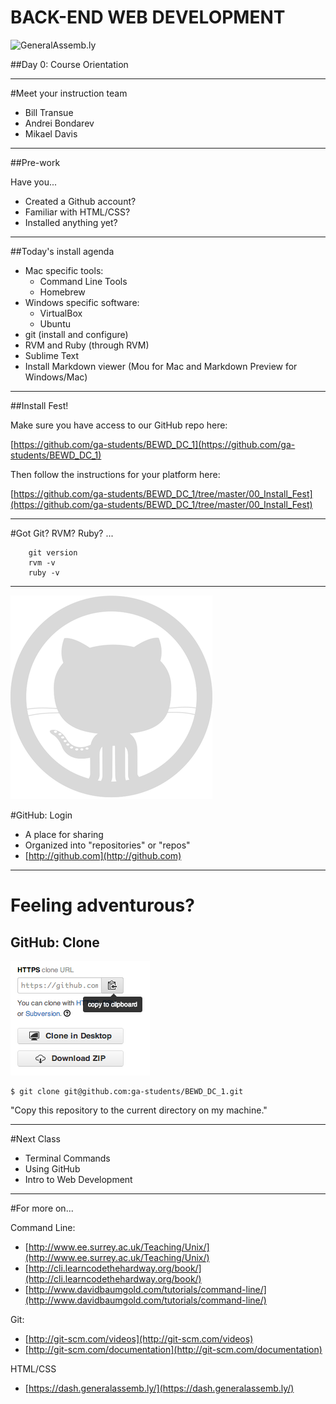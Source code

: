 BACK-END WEB DEVELOPMENT
============================

![GeneralAssemb.ly](https://github.com/generalassembly/ga-ruby-on-rails-for-devs/raw/master/images/ga.png "GeneralAssemb.ly")

##Day 0: Course Orientation

---

#Meet your instruction team
* Bill Transue
* Andrei Bondarev
* Mikael Davis

---

##Pre-work

Have you...

* Created a Github account?
* Familiar with HTML/CSS?
* Installed anything yet?

---

##Today's install agenda

* Mac specific tools:
	- Command Line Tools
	- Homebrew
* Windows specific software:
	- VirtualBox
	- Ubuntu
* git (install and configure)
* RVM and Ruby (through RVM)
* Sublime Text
* Install Markdown viewer (Mou for Mac and Markdown Preview for Windows/Mac)

---

##Install Fest!

Make sure you have access to our GitHub repo here:

[https://github.com/ga-students/BEWD_DC_1](https://github.com/ga-students/BEWD_DC_1)

Then follow the instructions for your platform here:

[https://github.com/ga-students/BEWD_DC_1/tree/master/00_Install_Fest](https://github.com/ga-students/BEWD_DC_1/tree/master/00_Install_Fest)

---

#Got Git? RVM? Ruby? ...

		git version
		rvm -v
		ruby -v

---

![Octocat](../assets/GitHub/octocat.png)

#GitHub: Login
  * A place for sharing
  * Organized into "repositories" or "repos"
  * [http://github.com](http://github.com)

---

# Feeling adventurous?
## GitHub: Clone
![Clone](../assets/GitHub/clone.png)
<pre><code data-trim data-noescape contenteditable>$ git clone git@github.com:ga-students/BEWD_DC_1.git</code></pre>
"Copy this repository to the current directory on my machine."

---

#Next Class

*	Terminal Commands
*	Using GitHub
*	Intro to Web Development

---

#For more on...

Command Line:

* [http://www.ee.surrey.ac.uk/Teaching/Unix/](http://www.ee.surrey.ac.uk/Teaching/Unix/)
* [http://cli.learncodethehardway.org/book/](http://cli.learncodethehardway.org/book/)
* [http://www.davidbaumgold.com/tutorials/command-line/](http://www.davidbaumgold.com/tutorials/command-line/)

Git:

* [http://git-scm.com/videos](http://git-scm.com/videos)
* [http://git-scm.com/documentation](http://git-scm.com/documentation)

HTML/CSS

* [https://dash.generalassemb.ly/](https://dash.generalassemb.ly/)

